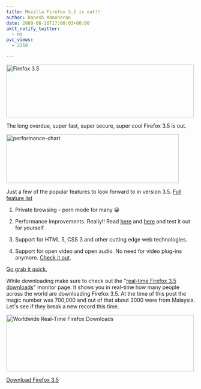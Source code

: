 ```yaml
---
title: Mozilla Firefox 3.5 is out!!
author: Danesh Manoharan
date: 2009-06-30T17:00:03+00:00
aktt_notify_twitter:
  - no
pvc_views:
  - 2210

---
```

[<img loading="lazy" class="alignnone size-full wp-image-1562" title="Firefox 3.5" src="/wp-content/uploads/2009/06/firefoxWordMarkHorizontal.png" alt="Firefox 3.5" width="500" height="140" />][1]

The long overdue, super fast, super secure, super cool Firefox 3.5 is out.

[<img loading="lazy" class="alignnone size-full wp-image-1582" title="performance-chart" src="/wp-content/uploads/2009/07/performance-chart.png" alt="performance-chart" width="460" height="130" />][2]

Just a few of the popular features to look forward to in version 3.5. [Full feature list][3]

1. Private browsing - porn mode for many 😀

2. Performance improvements. Really!! Read [here][4] and [here][5] and test it out for yourself.

3. Support for HTML 5, CSS 3 and other cutting edge web technologies.

4. Support for open video and open audio. No need for video plug-ins anymore. [Check it out][6].

[Go grab it quick.][7] 

While downloading make sure to check out the "[real-time Firefox 3.5 downloads][8]" monitor page. It shows you in real-time how many people across the world are downloading Firefox 3.5. At the time of this post the magic number was 700,000 and out of that about 3000 were from Malaysia. Let's see if they break a new record this time.

[<img loading="lazy" class="alignnone size-medium wp-image-1580" title="Worldwide Real-Time Firefox Downloads" src="/wp-content/uploads/2009/07/Worldwide-Real-Time-Firefox-Downloads-500x150.png" alt="Worldwide Real-Time Firefox Downloads" width="500" height="150" srcset="/wp-content/uploads/2009/07/Worldwide-Real-Time-Firefox-Downloads-500x150.png 500w, /wp-content/uploads/2009/07/Worldwide-Real-Time-Firefox-Downloads-1024x308.png 1024w, /wp-content/uploads/2009/07/Worldwide-Real-Time-Firefox-Downloads.png 1323w" sizes="(max-width: 500px) 100vw, 500px" />][9]

[Download Firefox 3.5][7]

 [1]: /wp-content/uploads/2009/06/firefoxWordMarkHorizontal.png
 [2]: /wp-content/uploads/2009/07/performance-chart.png
 [3]: http://www.mozilla.com/en-US/firefox/features/
 [4]: http://www.mozilla.com/en-US/firefox/features/#performance
 [5]: http://www.mozilla.com/en-US/firefox/performance/
 [6]: http://www.dailymotion.com/openvideodemo
 [7]: http://www.mozilla.com/en-US/firefox/firefox.html?from=getfirefox
 [8]: http://downloadstats.mozilla.com/
 [9]: /wp-content/uploads/2009/07/Worldwide-Real-Time-Firefox-Downloads.png